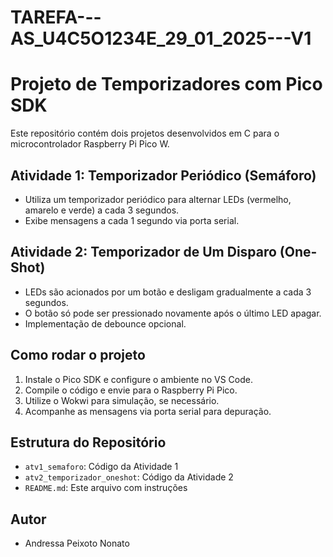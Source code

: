 # TAREFA---AS_U4C5O1234E_29_01_2025---V1
# Projeto de Temporizadores com Pico SDK 
Este repositório contém dois projetos desenvolvidos em C para o microcontrolador Raspberry Pi Pico W. 
## Atividade 1: Temporizador Periódico (Semáforo) 
- Utiliza um temporizador periódico para alternar LEDs (vermelho, amarelo e verde) a cada 3 segundos. 
- Exibe mensagens a cada 1 segundo via porta serial. 
## Atividade 2: Temporizador de Um Disparo (One-Shot) 
- LEDs são acionados por um botão e desligam gradualmente a cada 3 segundos. 
- O botão só pode ser pressionado novamente após o último LED apagar. 
- Implementação de debounce opcional. 
## Como rodar o projeto 
1. Instale o Pico SDK e configure o ambiente no VS Code. 
2. Compile o código e envie para o Raspberry Pi Pico. 
3. Utilize o Wokwi para simulação, se necessário. 
4. Acompanhe as mensagens via porta serial para depuração. 
## Estrutura do Repositório 
- `atv1_semaforo`: Código da Atividade 1 
- `atv2_temporizador_oneshot`: Código da Atividade 2 
- `README.md`: Este arquivo com instruções 
## Autor 
- Andressa Peixoto Nonato
